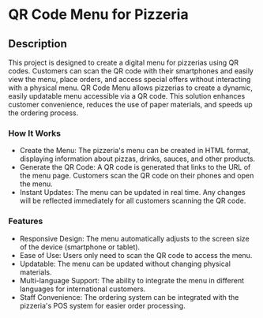 # QR Code Menu for Pizzeria

## Description
This project is designed to create a digital menu for pizzerias using QR codes. Customers can scan the QR code with their smartphones and easily view the menu, place orders, and access special offers without interacting with a physical menu.
QR Code Menu allows pizzerias to create a dynamic, easily updatable menu accessible via a QR code. This solution enhances customer convenience, reduces the use of paper materials, and speeds up the ordering process.


### How It Works

- Create the Menu: The pizzeria's menu can be created in HTML format, displaying information about pizzas, drinks, sauces, and other products.
- Generate the QR Code: A QR code is generated that links to the URL of the menu page. Customers scan the QR code on their phones and open the menu.
- Instant Updates: The menu can be updated in real time. Any changes will be reflected immediately for all customers scanning the QR code.

### Features

- Responsive Design: The menu automatically adjusts to the screen size of the device (smartphone or tablet).
- Ease of Use: Users only need to scan the QR code to access the menu.
- Updatable: The menu can be updated without changing physical materials.
- Multi-language Support: The ability to integrate the menu in different languages for international customers.
- Staff Convenience: The ordering system can be integrated with the pizzeria's POS system for easier order processing.
